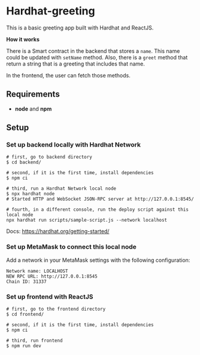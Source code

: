 # Hardhat-greeting

This is a basic greeting app built with Hardhat and ReactJS.

**How it works**

There is a Smart contract in the backend that stores a `name`. This name could be updated with `setName` method. Also, there is a `greet` method that return a string that is a greeting that includes that name.

In the frontend, the user can fetch those methods.

## Requirements

- **node** and **npm**

## Setup

### Set up backend locally with Hardhat Network

```
# first, go to backend directory
$ cd backend/

# second, if it is the first time, install dependencies
$ npm ci

# third, run a Hardhat Network local node
$ npx hardhat node
# Started HTTP and WebSocket JSON-RPC server at http://127.0.0.1:8545/

# fourth, in a different console, run the deploy script against this local node
npx hardhat run scripts/sample-script.js --network localhost
```

Docs: https://hardhat.org/getting-started/

### Set up MetaMask to connect this local node

Add a network in your MetaMask settings with the following configuration:

```
Network name: LOCALHOST
NEW RPC URL: http://127.0.0.1:8545
Chain ID: 31337
```

### Set up frontend with ReactJS

```
# first, go to the frontend directory
$ cd frontend/

# second, if it is the first time, install dependencies
$ npm ci

# third, run frontend
$ npm run dev
```

